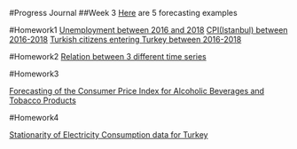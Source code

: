 #Progress Journal
##Week 3
[Here](files/example_homework_0.html) are 5 forecasting examples

#Homework1
[Unemployment between 2016 and 2018](files/HW1/Unemployment.html)
[CPI(Istanbul) between 2016-2018](files/HW1/Istanbul-Consumer-Price-Index.html)
[Turkish citizens entering Turkey between 2016-2018](files/HW1/Citizens_entering.html)

#Homework2
[Relation between 3 different time series](files/HW2/hw2.html)

#Homework3

[Forecasting of the Consumer Price Index for Alcoholic Beverages and Tobacco Products](files/HW3/html.html)

#Homework4

[Stationarity of Electricity Consumption data for Turkey](files/H24/HW4.html)
